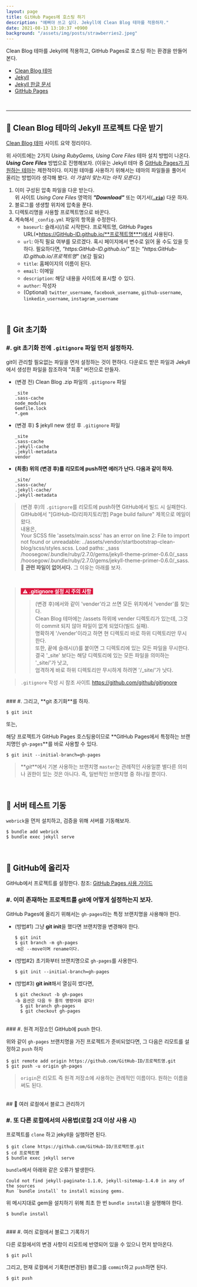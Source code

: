 ```yaml
---
layout: page
title: GitHub Pages에 호스팅 하기
description: "예뻐야 쓰고 싶다. Jekyll에 Clean Blog 테마를 적용하자."
date: 2021-08-13 13:10:37 +0900
background: "/assets/img/posts/strawberries2.jpeg"
---
```


Clean Blog 테마를 Jekyll에 적용하고, GitHub Pages로 호스팅 하는 환경을 만들어 본다.

- [Clean Blog 테마](https://github.com/StartBootstrap/startbootstrap-clean-blog-jekyll)
- [Jekyll](https://jekyllrb.com/)
- [Jekyll 한글 문서](https://jekyllrb-ko.github.io/docs/)
- [GitHub Pages](https://pages.github.com/)

<br>

---

## 🍫 Clean Blog 테마의 Jekyll 프로젝트 다운 받기

[Clean Blog 테마](https://github.com/StartBootstrap/startbootstrap-clean-blog-jekyll) 사이트 요약 정리이다.

위 사이트에는 2가지 _Using RubyGems, Using Core Files_ 테마 설치 방법이 나온다.
**_Using Core Files_** 방법으로 진행해보자.
(이유는 Jekyll 테마 중 [GitHub Pages가 지원하는 테마](https://pages.github.com/themes/)는 제한적이다.
미지원 테마를 사용하기 위해서는 테마의 파일들을 풀어서 올리는 방법이라 생각해 봤다. _이 가설이 맞는지는 아직 모른다._)

1. 이미 구성된 압축 파일을 다운 받는다.<br>
   위 사이트 _Using Core Files_ 영역의 **_"Download"_** 또는 여기서([**`.zip`**](https://github.com/StartBootstrap/startbootstrap-clean-blog-jekyll/archive/master.zip))
   다운 하자.
2. 블로그를 생생할 위치에 압축을 푼다.
3. 디렉토리명을 사용할 프로젝트명으로 바꾼다.
4. 계속해서 `_config.yml` 파일의 항목을 수정한다.
   - `baseurl`: 슬래시(/)로 시작한다.
     프로젝트명, GitHub Pages URL(\*https://GitHub-ID.github.io/**프로젝트명***)에서 사용된다.
   - `url`: 아직 필요 여부를 모르겠다. 혹시 페이지에서 변수로 읽어 올 수도 있을 듯하다.
     필요하다면, _"https:GitHub-ID.github.io/"_ 또는 _"https:GitHub-ID.github.io/프로젝트명"_ (보강 필요)
   - `title`: 홈페이지의 이름이 된다.
   - `email`: 이메일
   - `description`: 해당 내용을 사이트에 표시할 수 있다.
   - `author`: 작성자
   - (Optional) `twitter_username`, `facebook_username`, `github-username`, `linkedin_username`, `instagram_username`

<br>

## 🌭 Git 초기화

### #. git 초기화 전에 `.gitignore` 파일 먼저 설정하자.

git이 관리할 필요없는 파일을 먼저 설정하는 것이 편하다.
다운로드 받은 파일과 Jekyll에서 생성한 파일을 참조하여 "최종" 버전으로 만들자.

- (변경 전) Clean Blog .zip 파일의 `.gitignore` 파일

  ```
  _site
  .sass-cache
  node_modules
  Gemfile.lock
  *.gem
  ```

- (변경 후) $ jekyll new 생성 후 `.gitignore` 파일

  ```
  _site
  .sass-cache
  .jekyll-cache
  .jekyll-metadata
  vendor
  ```

- **(최종) 위의 (변경 후)를 리모트에 push하면 에러가 난다. 다음과 같이 하자.**

  ```
  _site/
  .sass-cache/
  .jekyll-cache/
  .jekyll-metadata
  ```

> (변경 후)의 `.gitignore`를 리모트에 push하면 GitHub에서 빌드 시 실패한다.
> <br>GitHub에서 "[GitHub-ID/리파지토리명] Page build failure" 제목으로 메일이 왔다.
> <br>내용은,
> <br>Your SCSS file 'assets/main.scss' has an error on line 2: File to import not found or unreadable: ../assets/vendor/startbootstrap-clean-blog/scss/styles.scss. Load paths: \_sass /hoosegow/.bundle/ruby/2.7.0/gems/jekyll-theme-primer-0.6.0/\_sass /hoosegow/.bundle/ruby/2.7.0/gems/jekyll-theme-primer-0.6.0/\_sass.
> <br>🍭 **관련 파일이 없어서다.** 그 이유는 아래를 보자.

<br>

> <strong style="background-color: crimson; color: white; padding: 0 5px">⚠️ .gitignore 설정 시 주의 사항</strong>
>
> > (변경 후)에서와 같이 'vender'라고 쓰면 모든 위치에서 'vender'를 찾는다.
> > <br>Clean Blog 테마에는 /assets 하위에 vender 디렉토리가 있는데, 그것이 commit 되지 않아 파일이 없게 되었다(빌드 실패).
> > <br>명확하게 '/vender'이라고 하면 현 디렉토리 바로 하위 디렉토리만 무시한다.
> > <br>또한, 끝에 슬래시(/)를 붙이면 그 디렉토리에 있는 모든 파일을 무시한다.
> > <br>결국 '\_site' 보다는 해당 디렉토리에 있는 모든 파일을 의미하는 '\_site/'가 낫고,
> > <br>엄격하게 바로 하위 디렉토리만 무시하게 하려면 '/\_site/'가 낫다.

> `.gitignore` 작성 시 참조 사이트 <https://github.com/github/gitignore>

<br>
### #. 그리고, **git 초기화**를 하자.

```
$ git init
```

또는,

해당 프로젝트가 GitHub Pages 호스팅용이므로 **GitHub Pages에서 특정하는 브랜치명인 `gh-pages`**를 바로 사용할 수 있다.

```
$ git init --initial-branch=gh-pages
```

> **_git_**에서 기본 사용하는 브랜치명 `master`는 관례적인 사용일뿐 별다른 의미나 권한이 있는 것은 아니다. 즉, 일반적인 브랜치명 중 하나일 뿐이다.

<br>

## 🍞 서버 테스트 기동

`webrick`을 먼저 설치하고, 검증을 위해 서버를 기동해보자.

```
$ bundle add webrick
$ bundle exec jekyll serve
```

<br>

## 🍔 GitHub에 올리자

GitHub에서 프로젝트를 설정한다. 참조: [GitHub Pages 사용 가이드](./github-pages-guide.html)

### #. 이미 존재하는 프로젝트를 git에 어떻게 설정하는지 보자.

GitHub Pages에 올리기 위해서는 `gh-pages`라는 특정 브랜치명을 사용해야 한다.

- (방법#1) 그냥 **git init**을 했다면 브랜치명을 변경해야 한다.

  ```
  $ git init
  $ git branch -m gh-pages
  -m은 --move이며 rename이다.
  ```

- (방법#2) 초기화부터 브랜치명으로 `gh-pages`를 사용한다.

  ```
  $ git init --initial-branch=gh-pages
  ```

- (방법#3) **git init**해서 열심히 썼다면,
  ```
  $ git checkout -b gh-pages
  -b 옵션은 다음 두 줄의 명령어와 같다!
    $ git branch gh-pages
    $ git checkout gh-pages
  ```

<br>
### #. 원격 저장소인 GitHub에 push 한다.

위와 같이 `gh-pages` 브랜치명을 가진 프로젝트가 준비되었다면, 그 다음은 리모트를 설정하고 `push` 하자

```
$ git remote add origin https://github.com/GitHub-ID/프로젝트명.git
$ git push -u origin gh-pages
```

> `origin`은 리모트 즉 원격 저장소에 사용하는 관례적인 이름이다. 원하는 이름을 써도 된다.

<br>
## 🥯 여러 로컬에서 블로그 관리하기

### #. 또 다른 로컬에서의 사용법(로컬 2대 이상 사용 시)

프로젝트를 `clone` 하고 jekyll을 실행하면 된다.

```
$ git clone https://github.com/GitHub-ID/프로젝트명.git
$ cd 프로젝트명
$ bundle exec jekyll serve
```

`bundle`에서 아래와 같은 오류가 발생한다.

```
Could not find jekyll-paginate-1.1.0, jekyll-sitemap-1.4.0 in any of the sources
Run `bundle install` to install missing gems.
```

위 메시지대로 gem을 설치하기 위해 최초 한 번 `bundle install`을 실행해야 한다.

```
$ bundle install
```

<br>
### #. 여러 로컬에서 블로그 기록하기

다른 로컬에서의 변경 사항이 리모트에 반영되어 있을 수 있으니 먼저 받아온다.

```
$ git pull
```

그리고, 현재 로컬에서 기록한(변경된) 블로그를 `commit`하고 `push`하면 된다.

```
$ git push
```
